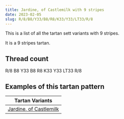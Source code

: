 ```yaml
---
title: Jardine, of Castlemilk with 9 stripes
date: 2023-02-05
slug: R/8/B8/Y33/B8/R8/K33/Y33/LT33/R/8
---
```

This is a list of all the tartan sett variants with 9 stripes.

It is a 9 stripes tartan.


## Thread count
R/8 B8 Y33 B8 R8 K33 Y33 LT33 R/8

## Examples of this tartan pattern

| Tartan Variants |
|---------------|
| [Jardine, of Castlemilk](/variants/r/8/b8/y33/b8/r8/k33/y33/lt33/r/8-b304080-k000000-lt806050-rc00000-yf0c000)||
